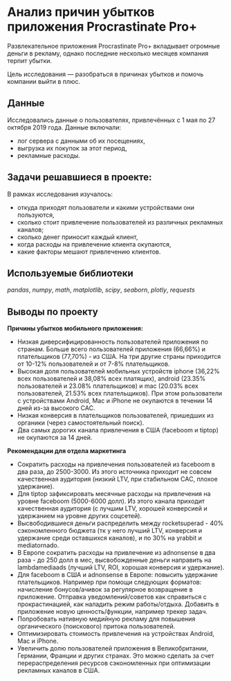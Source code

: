 # Анализ причин убытков приложения Procrastinate Pro+

Развлекательное приложения Procrastinate Pro+ вкладывает огромные деньги в рекламу, однако последние несколько месяцев компания терпит убытки.

Цель исследования — разобраться в причинах убытков и помочь компании выйти в плюс.

## Данные

Исследовались данные о пользователях, привлечённых с 1 мая по 27 октября 2019 года. Данные включали:
- лог сервера с данными об их посещениях,
- выгрузка их покупок за этот период,
- рекламные расходы.

## Задачи решавшиеся в проекте:

В рамках исследования изучалось:
- откуда приходят пользователи и какими устройствами они пользуются,
- сколько стоит привлечение пользователей из различных рекламных каналов;
- сколько денег приносит каждый клиент,
- когда расходы на привлечение клиента окупаются,
- какие факторы мешают привлечению клиентов.

## Используемые библиотеки
*pandas*, *numpy*, *math*, *matplotlib*, *scipy*, *seaborn*, *plotly*, *requests* 

## Выводы по проекту
**Причины убытков мобильного приложения:**
- Низкая диверсифицированность пользователей приложения по странам. Больше всего пользователей приложения (66,66%) и плательщиков (77,70%) - из США. На три другие страны приходится от 10-12% пользователей и от 7-8% плательщиков. 
- Высокая доля пользователей мобильных устройств iphone (36,22% всех пользователей и 38,08% всех платящих), android (23.35% пользователей и 23.08% плательщиков) и mac (20.03% всех пользователей, 21.53% всех плательщиков). При этом рользователи с устройствами Android, Mac и iPhone не окупаются в течении 14 дней из-за высокого САС.
- Низкая конверсия в плательщиков пользователей, пришедших из органики (через самостоятельный поиск).
 - Два самых дорогих канала привлечения в США (faceboom и tiptop) не окупаются за 14 дней.
  
**Рекомендации для отдела маркетинга**
- Сократить расходы на привлечения пользователей из faceboom в два раза, до 2500-3000. Из этого источника приходит не совсем качественная аудитория (низкий LTV, при стабильном САС, плохое удержание).
- Для tiptop зафиксировать месячные расходы на привлечения на уровне faceboom (5000-6000 долл). Из этого канала приходит качественная аудитория (с лучшим LTV, хорошей конверсией и удержанием на уровне других соцсетей).
- Высвободившиеся деньги распределить между rocketsuperad - 40% сэкономленного бюджета (тк у него лучший LTV, конверсия и удержание среди оставшихся каналов), и по 30% на yrabbit и mediatornado.
- В Европе сократить расходы на привлечение из adnonsense в два раза - до 250 долл в мес, высвобожденные деньги направить на lambdamediaads (лучший LTV, ROI, хорошая конверсия и удержание).
- Для faceboom в США и adnonsense в Европе: повысить удержание плательщиков. Например при помощи следующих форматов: начисление бонусов/ачивок за регулярное возвращение в приложение. Отправка уведомлений/советов как справиться с прокрастинацией, как наладить режим работы/отдыха. Добавить в приложение новую ценность/функции, например трекер задач. 
- Попробовать нативную медийную рекламу для повышения органического (поискового) притока пользователей. 
- Оптимизировать стоимость привлечения на устройствах Android, Mac и iPhone. 
- Увеличить долю пользователей приложения в Великобритании, Германии, Франции и других странах. Это можно сделать за счет перераспределения ресурсов сэкономленных при оптимизации рекламных каналов в США.
